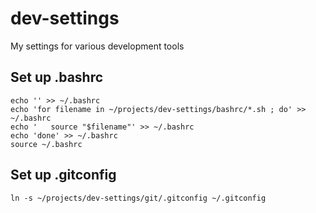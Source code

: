 # dev-settings
My settings for various development tools

## Set up .bashrc
```
echo '' >> ~/.bashrc
echo 'for filename in ~/projects/dev-settings/bashrc/*.sh ; do' >> ~/.bashrc
echo '   source "$filename"' >> ~/.bashrc
echo 'done' >> ~/.bashrc
source ~/.bashrc
```

## Set up .gitconfig
```
ln -s ~/projects/dev-settings/git/.gitconfig ~/.gitconfig
```
